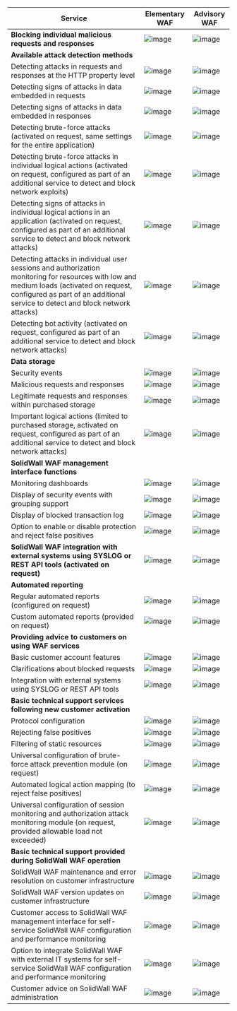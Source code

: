 | Service | Elementary WAF | Advisory WAF |
| --- | --- | --- |
| **Blocking individual malicious requests and responses** | ![image](../../_assets/common/yes.svg) | ![image](../../_assets/common/yes.svg) |
| **Available attack detection methods** |  |  |
| Detecting attacks in requests and responses at the HTTP property level | ![image](../../_assets/common/yes.svg) | ![image](../../_assets/common/yes.svg) |
| Detecting signs of attacks in data embedded in requests | ![image](../../_assets/common/yes.svg) | ![image](../../_assets/common/yes.svg) |
| Detecting signs of attacks in data embedded in responses | ![image](../../_assets/common/no.svg) | ![image](../../_assets/common/yes.svg) |
| Detecting brute-force attacks (activated on request, same settings for the entire application) | ![image](../../_assets/common/yes.svg) | ![image](../../_assets/common/no.svg) |
| Detecting brute-force attacks in individual logical actions (activated on request, configured as part of an additional service to detect and block network exploits) | ![image](../../_assets/common/no.svg) | ![image](../../_assets/common/yes.svg) |
| Detecting signs of attacks in individual logical actions in an application (activated on request, configured as part of an additional service to detect and block network attacks) | ![image](../../_assets/common/no.svg) | ![image](../../_assets/common/yes.svg) |
| Detecting attacks in individual user sessions and authorization monitoring for resources with low and medium loads (activated on request, configured as part of an additional service to detect and block network attacks) | ![image](../../_assets/common/no.svg) | ![image](../../_assets/common/yes.svg) |
| Detecting bot activity (activated on request, configured as part of an additional service to detect and block network attacks) | ![image](../../_assets/common/no.svg) | ![image](../../_assets/common/yes.svg) |
| **Data storage** |  |  |
| Security events | ![image](../../_assets/common/yes.svg) | ![image](../../_assets/common/yes.svg) |
| Malicious requests and responses | ![image](../../_assets/common/yes.svg) | ![image](../../_assets/common/yes.svg) |
| Legitimate requests and responses within purchased storage | ![image](../../_assets/common/no.svg) | ![image](../../_assets/common/yes.svg) |
| Important logical actions (limited to purchased storage, activated on request, configured as part of an additional service to detect and block network attacks) | ![image](../../_assets/common/no.svg) | ![image](../../_assets/common/yes.svg) |
| **SolidWall WAF management interface functions** |  |  |
| Monitoring dashboards | ![image](../../_assets/common/yes.svg) | ![image](../../_assets/common/yes.svg) |
| Display of security events with grouping support | ![image](../../_assets/common/yes.svg) | ![image](../../_assets/common/yes.svg) |
| Display of blocked transaction log | ![image](../../_assets/common/yes.svg) | ![image](../../_assets/common/yes.svg) |
| Option to enable or disable protection and reject false positives | ![image](../../_assets/common/no.svg) | ![image](../../_assets/common/yes.svg) |
| **SolidWall WAF integration with external systems using SYSLOG or REST API tools (activated on request)** | ![image](../../_assets/common/no.svg) | ![image](../../_assets/common/yes.svg) |
| **Automated reporting** |  |  |
| Regular automated reports (configured on request) | ![image](../../_assets/common/yes.svg) | ![image](../../_assets/common/yes.svg) |
| Custom automated reports (provided on request) | ![image](../../_assets/common/yes.svg) | ![image](../../_assets/common/yes.svg) |
| **Providing advice to customers on using WAF services** |  |  |
| Basic customer account features | ![image](../../_assets/common/yes.svg) | ![image](../../_assets/common/yes.svg) |
| Clarifications about blocked requests | ![image](../../_assets/common/yes.svg) | ![image](../../_assets/common/yes.svg) |
| Integration with external systems using SYSLOG or REST API tools | ![image](../../_assets/common/no.svg) | ![image](../../_assets/common/yes.svg) |
| **Basic technical support services following new customer activation** |  |  |
| Protocol configuration | ![image](../../_assets/common/yes.svg) | ![image](../../_assets/common/yes.svg) |
| Rejecting false positives | ![image](../../_assets/common/yes.svg) | ![image](../../_assets/common/yes.svg) |
| Filtering of static resources | ![image](../../_assets/common/yes.svg) | ![image](../../_assets/common/yes.svg) |
| Universal configuration of brute-force attack prevention module (on request) | ![image](../../_assets/common/yes.svg) | ![image](../../_assets/common/yes.svg) |
| Automated logical action mapping (to reject false positives) | ![image](../../_assets/common/no.svg) | ![image](../../_assets/common/yes.svg) |
| Universal configuration of session monitoring and authorization attack monitoring module (on request, provided allowable load not exceeded) | ![image](../../_assets/common/no.svg) | ![image](../../_assets/common/yes.svg) |
| **Basic technical support provided during SolidWall WAF operation** |  |  |
| SolidWall WAF maintenance and error resolution on customer infrastructure | ![image](../../_assets/common/yes.svg) | ![image](../../_assets/common/yes.svg) |
| SolidWall WAF version updates on customer infrastructure | ![image](../../_assets/common/yes.svg) | ![image](../../_assets/common/yes.svg) |
| Customer access to SolidWall WAF management interface for self-service SolidWall WAF configuration and performance monitoring | ![image](../../_assets/common/yes.svg) | ![image](../../_assets/common/yes.svg) |
| Option to integrate SolidWall WAF with external IT systems for self-service SolidWall WAF configuration and performance monitoring | ![image](../../_assets/common/yes.svg) | ![image](../../_assets/common/yes.svg) |
| Customer advice on SolidWall WAF administration | ![image](../../_assets/common/yes.svg) | ![image](../../_assets/common/yes.svg) |